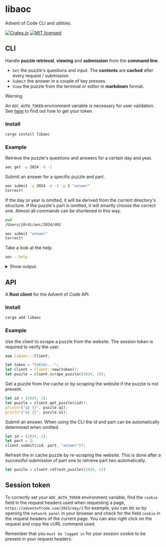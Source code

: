 # libaoc

Advent of Code CLI and utilities.

[![Crates.io][crates-badge]][crates-url]
[![MIT licensed][mit-badge]][mit-url]

[crates-badge]: https://img.shields.io/crates/v/libaoc.svg
[crates-url]: https://crates.io/crates/libaoc
[mit-badge]: https://img.shields.io/badge/license-MIT-blue.svg
[mit-url]: https://github.com/jocades/libaoc/blob/main/LICENSE

## CLI

Handle **puzzle retrieval**, **viewing** and **submission** from the **command line**.

- `Get` the puzzle's questions and input. The **contents** are **cached** after every request / submission.
- `Submit` the answer in a couple of key presses.
- `View` the puzzle from the terminal or editor in **markdown** format.

> [!WARNING]
> An `AOC_AUTH_TOKEN` environment variable is necessary for user validation. See [here](#session-token) to find out how to get your token.

### Install

```sh
cargo install libaoc
```

### Example

Retrieve the puzzle's questions and answers for a certain day and year.

```sh
aoc get -y 2024 -d -1
```

Submit an answer for a specific puzzle and part.

```sh
aoc submit -y 2024 -d -1 -p 2 "answer"
Correct!
```

If the day or year is omitted, it will be derived from the current directory's
structure. If the puzzle's part is omitted, it will smartly choose the correct
one. Almost all commands can be shortened in this way.

```sh
pwd
/Users/j0rdi/aoc/2024/d01

aoc submit "answer"
Correct!
```

Take a look at the help.

```sh
aoc --help
```

<details>
<summary>Show output.</summary>

```sh
Usage: aoc [OPTIONS] <COMMAND>

Commands:
  get
  submit
  view
  help    Print this message or the help of the given subcommand(s)

Options:
  -v, --verbose
  -h, --help     Print help
  -V, --version  Print version
```

</details>

## API

A **Rust client** for the Advent of Code API.

### Install

```sh
cargo add libaoc
```

### Example

Use the client to scrape a puzzle from the website. The session token is
required to verify the user.

```rs
use libaoc:::Client;

let token = "53616c...";
let client = Client::new(token)?;
let puzzle = client.scrape_puzzle((2024, 1));
```

Get a puzzle from the cache or by scraping the website if the puzzle is not present.

```rs
let id = (2024, 1);
let puzzle = client.get_puzzle(&id)?;
prinln!("q1 {}", puzzle.q1);
prinln!("a1 {}", puzzle.a1);
```

Submit an answer. When using the CLI the id and part can be automatically
determined when omitted.

```rs
let id = (2024, 1);
let part = 2;
client.submit(&id, part, "answer")?;
```

Refresh the in cache puzzle by re-scraping the website. This is done after a
successful submission of part one to retrieve part two automatically.

```rs
let puzzle = client.refresh_puzzle((2024, 1))
```

## Session token

To correctly set your `AOC_AUTH_TOKEN` environment variable, find the `cookie`
field in the request headers used when requesting a page, `https://adventofcode.com/2015/day/1`
for example, you can do so by opening the `network panel` in your browser and
check for the field `cookie` in the request headers of the current page. You
can also right click on the request and copy the cURL command used.

Remember that you `must be logged in` for your session cookie to be present in your request headers.
